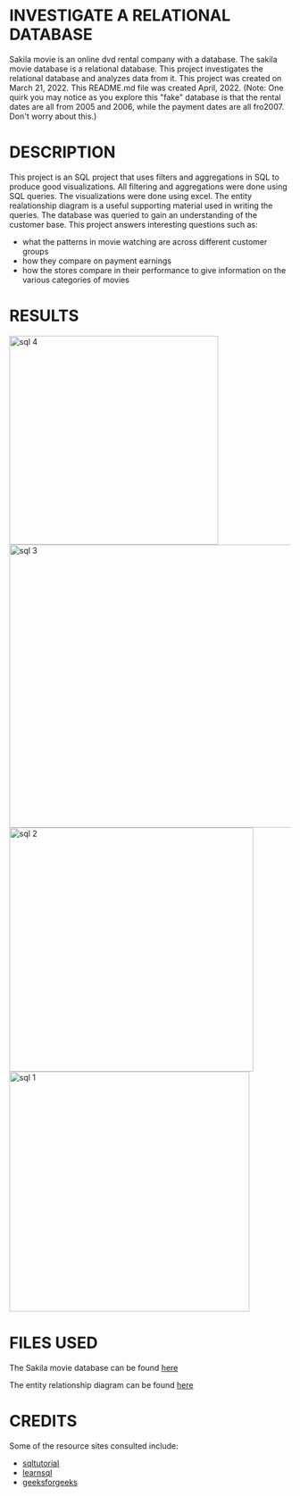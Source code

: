# INVESTIGATE A RELATIONAL DATABASE 


Sakila movie is an online dvd rental company with a database. The sakila movie database is a relational database. This project investigates the relational database and analyzes data from it. This project was created on March 21, 2022. This README.md file was created April, 2022. 
(Note: One quirk you may notice as you explore this "fake" database is that the rental dates are all from 2005 and 2006, while the payment dates are all fro2007. Don't worry about this.)


# DESCRIPTION 


This project is an SQL project that uses filters and aggregations in SQL to produce good visualizations. All filtering and aggregations were done using SQL queries. The visualizations were done using excel. The entity realationship diagram is a useful supporting material used in writing the queries. The database was queried to gain an understanding of the customer base. This project answers interesting questions such as:

-  what the patterns in movie watching are across different customer groups 
-  how they compare on payment earnings 
-  how the stores compare in their performance to give information on the various categories of movies



# RESULTS




<img width="374" alt="sql 4" src="https://user-images.githubusercontent.com/103776681/179098358-4ada8c1c-ad55-499e-8037-c22cc0dd6850.PNG">







<img width="507" alt="sql 3" src="https://user-images.githubusercontent.com/103776681/179098395-cf2bd7a4-3c8d-4518-bb61-9c1129b2949c.PNG">



<img width="437" alt="sql 2" src="https://user-images.githubusercontent.com/103776681/179098426-f7e697b2-705c-4c81-9ddc-4a41611e6415.PNG">



<img width="430" alt="sql 1" src="https://user-images.githubusercontent.com/103776681/179098443-6b65dad8-f5ee-4538-8ef9-dc8b4cbf1e61.PNG">








# FILES USED


The Sakila movie database can be found [here](http://www.postgresqltutorial.com/postgresql-sample-database/)

The entity relationship diagram can be found [here](https://video.udacity-data.com/topher/2018/September/5ba96b12_dvd-rental-erd-2/dvd-rental-erd-2.pdf)


# CREDITS
Some of the resource sites consulted include:

+ [sqltutorial](https://www.sqltutorial.org)
+ [learnsql](https://learnsql.com)
+ [geeksforgeeks](https://www.google.com/url?sa=t&source=web&rct=j&url=https://www.geeksforgeeks.org/mysql-partition-by-clause/amp/&ved=2ahUKEwiVqYftu_D3AhWD_4UKHZ22A1oQFnoECEcQAQ&usg=AOvVaw1jRh3Ko5n2R5POBG9cX-Kl)







